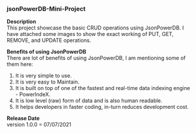 ### jsonPowerDB-Mini-Project

**Description**  
This project showcase the basic CRUD operations using JsonPowerDB. I have attached some images to show the exact working of PUT, GET, REMOVE, and UPDATE operations.

**Benefits of using JsonPowerDB**  
 There are lot of benefits of using JsonPowerDB, I am mentioning some of them here:  
 1. It is very simple to use.
 2. It is very easy to Maintain.
 3. It is built on top of one of the fastest and real-time data indexing engine - PowerIndeX.
 4. It is low level (raw) form of data and is also human readable.
 5. It helps developers in faster coding, in-turn reduces development cost.  

**Release Date**  
version 1.0.0 = 07/07/2021

